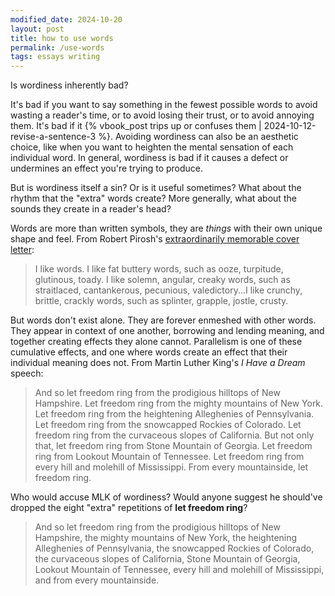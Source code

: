 ```yaml
---
modified_date: 2024-10-20
layout: post
title: how to use words
permalink: /use-words
tags: essays writing
---
```


Is wordiness inherently bad?
<!--more-->
It's bad if you want to say something in the fewest possible words to avoid wasting a reader's time, or to avoid losing their trust, or to avoid annoying them.
It's bad if it {% vbook_post trips up or confuses them | 2024-10-12-revise-a-sentence-3 %}.
Avoiding wordiness can also be an aesthetic choice, like when you want to heighten the mental sensation of each individual word.
In general, wordiness is bad if it causes a defect or undermines an effect you're trying to produce.

But is wordiness itself a sin?
Or is it useful sometimes?
What about the rhythm that the "extra" words create?
More generally, what about the sounds they create in a reader's head?

Words are more than written symbols, they are _things_ with their own unique shape and feel.
From Robert Pirosh's [extraordinarily memorable cover letter](https://lettersofnote.com/2012/03/13/i-like-words/):

> I like words. I like fat buttery words, such as ooze, turpitude, glutinous, toady. I like solemn, angular, creaky words, such as straitlaced, cantankerous, pecunious, valedictory...I like crunchy, brittle, crackly words, such as splinter, grapple, jostle, crusty.

But words don't exist alone.
They are forever enmeshed with other words.
They appear in context of one another, borrowing and lending meaning, and together creating effects they alone cannot.
Parallelism is one of these cumulative effects, and one where words create an effect that their individual meaning does not.
From Martin Luther King's _I Have a Dream_ speech:

> And so let freedom ring from the prodigious hilltops of New Hampshire. Let freedom ring from the mighty mountains of New York. Let freedom ring from the heightening Alleghenies of Pennsylvania. Let freedom ring from the snowcapped Rockies of Colorado. Let freedom ring from the curvaceous slopes of California. But not only that, let freedom ring from Stone Mountain of Georgia. Let freedom ring from Lookout Mountain of Tennessee. Let freedom ring from every hill and molehill of Mississippi. From every mountainside, let freedom ring.

Who would accuse MLK of wordiness?
Would anyone suggest he should've dropped the eight "extra" repetitions of **let freedom ring**?

> And so let freedom ring from the prodigious hilltops of New Hampshire, the mighty mountains of New York, the heightening Alleghenies of Pennsylvania, the snowcapped Rockies of Colorado, the curvaceous slopes of California, Stone Mountain of Georgia, Lookout Mountain of Tennessee, every hill and molehill of Mississippi, and from every mountainside.
